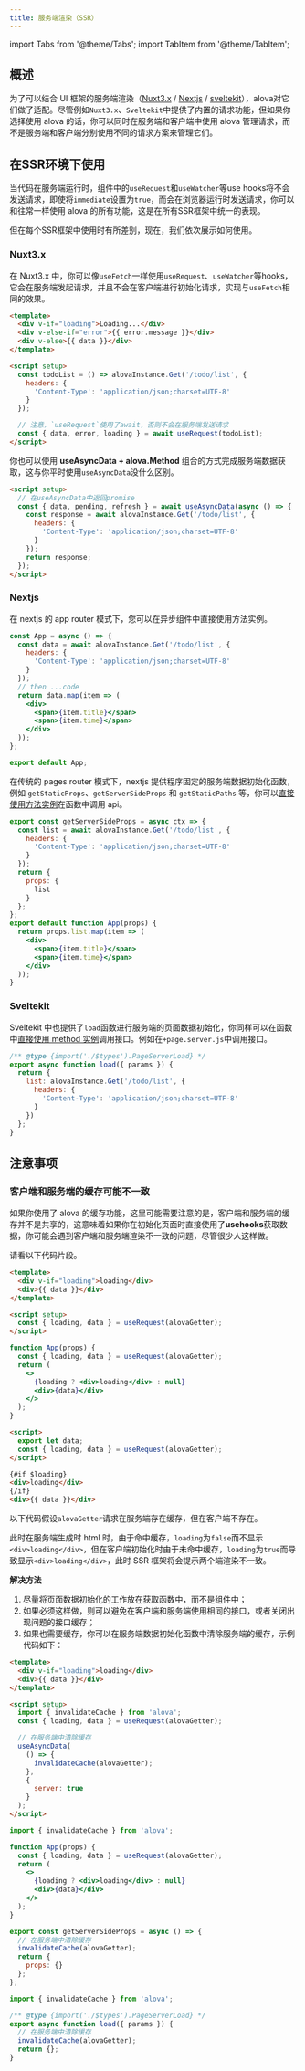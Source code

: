 ```yaml
---
title: 服务端渲染（SSR）
---
```


import Tabs from '@theme/Tabs';
import TabItem from '@theme/TabItem';

## 概述

为了可以结合 UI 框架的服务端渲染（[Nuxt3.x](https://nuxt.com/) / [Nextjs](https://nextjs.org/) / [sveltekit](https://kit.svelte.dev/)），alova对它们做了适配。尽管例如`Nuxt3.x`、`Sveltekit`中提供了内置的请求功能，但如果你选择使用 alova 的话，你可以同时在服务端和客户端中使用 alova 管理请求，而不是服务端和客户端分别使用不同的请求方案来管理它们。

## 在SSR环境下使用

当代码在服务端运行时，组件中的`useRequest`和`useWatcher`等use hooks将不会发送请求，即使将`immediate`设置为`true`，而会在浏览器运行时发送请求，你可以和往常一样使用 alova 的所有功能，这是在所有SSR框架中统一的表现。

但在每个SSR框架中使用时有所差别，现在，我们依次展示如何使用。

### Nuxt3.x

在 Nuxt3.x 中，你可以像`useFetch`一样使用`useRequest`、`useWatcher`等hooks，它会在服务端发起请求，并且不会在客户端进行初始化请求，实现与`useFetch`相同的效果。

```html
<template>
  <div v-if="loading">Loading...</div>
  <div v-else-if="error">{{ error.message }}</div>
  <div v-else>{{ data }}</div>
</template>

<script setup>
  const todoList = () => alovaInstance.Get('/todo/list', {
    headers: {
      'Content-Type': 'application/json;charset=UTF-8'
    }
  });

  // 注意，`useRequest`使用了await，否则不会在服务端发送请求
  const { data, error, loading } = await useRequest(todoList);
</script>
```

你也可以使用 **useAsyncData + alova.Method** 组合的方式完成服务端数据获取，这与你平时使用`useAsyncData`没什么区别。

```html
<script setup>
  // 在useAsyncData中返回promise
  const { data, pending, refresh } = await useAsyncData(async () => {
    const response = await alovaInstance.Get('/todo/list', {
      headers: {
        'Content-Type': 'application/json;charset=UTF-8'
      }
    });
    return response;
  });
</script>
```

### Nextjs

<Tabs>
<TabItem value="1" label="App Router">

在 nextjs 的 app router 模式下，您可以在异步组件中直接使用方法实例。

```jsx
const App = async () => {
  const data = await alovaInstance.Get('/todo/list', {
    headers: {
      'Content-Type': 'application/json;charset=UTF-8'
    }
  });
  // then ...code
  return data.map(item => (
    <div>
      <span>{item.title}</span>
      <span>{item.time}</span>
    </div>
  ));
};

export default App;
```

</TabItem>
<TabItem value="2" label="Pages Router">

在传统的 pages router 模式下，nextjs 提供程序固定的服务端数据初始化函数，例如 `getStaticProps`、`getServerSideProps` 和 `getStaticPaths` 等，你可以[直接使用方法实例](/tutorial/getting-started/quick-start)在函数中调用 api。

```jsx
export const getServerSideProps = async ctx => {
  const list = await alovaInstance.Get('/todo/list', {
    headers: {
      'Content-Type': 'application/json;charset=UTF-8'
    }
  });
  return {
    props: {
      list
    }
  };
};
export default function App(props) {
  return props.list.map(item => (
    <div>
      <span>{item.title}</span>
      <span>{item.time}</span>
    </div>
  ));
}
```

</TabItem>
</Tabs>

### Sveltekit

Sveltekit 中也提供了`load`函数进行服务端的页面数据初始化，你同样可以在函数中[直接使用 method 实例](/tutorial/getting-started/quick-start)调用接口。例如在`+page.server.js`中调用接口。

```javascript title=+page.server.js
/** @type {import('./$types').PageServerLoad} */
export async function load({ params }) {
  return {
    list: alovaInstance.Get('/todo/list', {
      headers: {
        'Content-Type': 'application/json;charset=UTF-8'
      }
    })
  };
}
```

## 注意事项

### 客户端和服务端的缓存可能不一致

如果你使用了 alova 的缓存功能，这里可能需要注意的是，客户端和服务端的缓存并不是共享的，这意味着如果你在初始化页面时直接使用了**usehooks**获取数据，你可能会遇到客户端和服务端渲染不一致的问题，尽管很少人这样做。

请看以下代码片段。

<Tabs groupId="framework">
<TabItem label="nuxt" value="1">

```html
<template>
  <div v-if="loading">loading</div>
  <div>{{ data }}</div>
</template>

<script setup>
  const { loading, data } = useRequest(alovaGetter);
</script>
```

</TabItem>
<TabItem label="next" value="2">

```jsx
function App(props) {
  const { loading, data } = useRequest(alovaGetter);
  return (
    <>
      {loading ? <div>loading</div> : null}
      <div>{data}</div>
    </>
  );
}
```

</TabItem>
<TabItem label="sveltekit" value="3">

```html
<script>
  export let data;
  const { loading, data } = useRequest(alovaGetter);
</script>

{#if $loading}
<div>loading</div>
{/if}
<div>{{ data }}</div>
```

</TabItem>
</Tabs>

以下代码假设`alovaGetter`请求在服务端存在缓存，但在客户端不存在。

此时在服务端生成时 html 时，由于命中缓存，`loading`为`false`而不显示`<div>loading</div>`，但在客户端初始化时由于未命中缓存，`loading`为`true`而导致显示`<div>loading</div>`，此时 SSR 框架将会提示两个端渲染不一致。

**解决方法**

1. 尽量将页面数据初始化的工作放在获取函数中，而不是组件中；
2. 如果必须这样做，则可以避免在客户端和服务端使用相同的接口，或者关闭出现问题的接口缓存；
3. 如果也需要缓存，你可以在服务端数据初始化函数中清除服务端的缓存，示例代码如下：

<Tabs groupId="framework">
<TabItem label="nuxt" value="1">

```html
<template>
  <div v-if="loading">loading</div>
  <div>{{ data }}</div>
</template>

<script setup>
  import { invalidateCache } from 'alova';
  const { loading, data } = useRequest(alovaGetter);

  // 在服务端中清除缓存
  useAsyncData(
    () => {
      invalidateCache(alovaGetter);
    },
    {
      server: true
    }
  );
</script>
```

</TabItem>
<TabItem label="next" value="2">

```jsx
import { invalidateCache } from 'alova';

function App(props) {
  const { loading, data } = useRequest(alovaGetter);
  return (
    <>
      {loading ? <div>loading</div> : null}
      <div>{data}</div>
    </>
  );
}

export const getServerSideProps = async () => {
  // 在服务端中清除缓存
  invalidateCache(alovaGetter);
  return {
    props: {}
  };
};
```

</TabItem>
<TabItem label="sveltekit" value="3">

```javascript title=+page.server.js
import { invalidateCache } from 'alova';

/** @type {import('./$types').PageServerLoad} */
export async function load({ params }) {
  // 在服务端中清除缓存
  invalidateCache(alovaGetter);
  return {};
}
```

</TabItem>
</Tabs>
